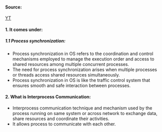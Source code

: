 #### Source:
[YT](https://www.youtube.com/watch?v=hLGwgbrrlXM&list=PL3uLubnzL2Tlbyrr2GFVRE7Azo8FJe-dJ&index=2)

#### 1. It comes under:

##### 1.1 Process synchronization:

* Process synchronization in OS refers to the coordination and control mechanisms employed to manage the execution order and access to shared resources among multiple concurrent processes.
* The need for process synchronization arises when multiple processes or threads access shared resources simultaneously.
* Process synchronization in OS is like the traffic control system that ensures smooth and safe interaction between processes.

#### 2. What is Interprocess Communication:

* Interprocess communication technique and mechanism used by the process running on same system or across network to exchange data, share resources and coordinate their activities.
* It allows process to communicate with each other.

